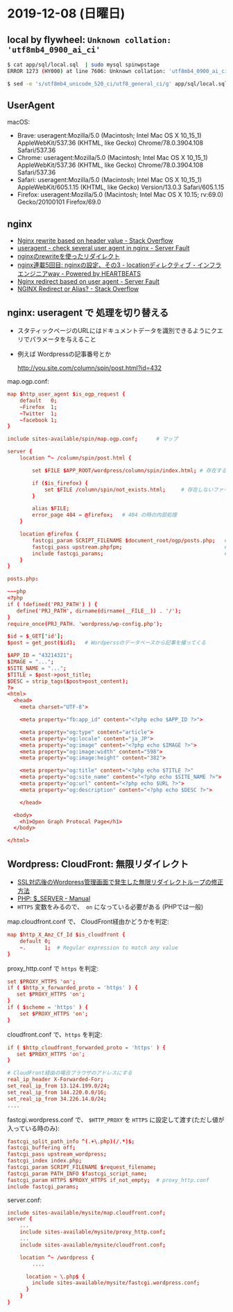 # 2019-12-08 (日曜日)

## local by flywheel: `Unknown collation: 'utf8mb4_0900_ai_ci'`

~~~bash
$ cat app/sql/local.sql  | sudo mysql spinwpstage
ERROR 1273 (HY000) at line 7606: Unknown collation: 'utf8mb4_0900_ai_ci'

$ sed -e 's/utf8mb4_unicode_520_ci/utf8_general_ci/g' app/sql/local.sql | sed -e 's/utf8mb4_0900_ai_ci/utf8_general_ci/g'  | sed -e 's/utf8mb4/utf8/g' | sudo mysql spinwpstage
~~~

## UserAgent

macOS:

- Brave: useragent:Mozilla/5.0 (Macintosh; Intel Mac OS X 10_15_1) AppleWebKit/537.36 (KHTML, like Gecko) Chrome/78.0.3904.108 Safari/537.36
- Chrome: useragent:Mozilla/5.0 (Macintosh; Intel Mac OS X 10_15_1) AppleWebKit/537.36 (KHTML, like Gecko) Chrome/78.0.3904.108 Safari/537.36
- Safari: useragent:Mozilla/5.0 (Macintosh; Intel Mac OS X 10_15_1) AppleWebKit/605.1.15 (KHTML, like Gecko) Version/13.0.3 Safari/605.1.15
- Firefox: useragent:Mozilla/5.0 (Macintosh; Intel Mac OS X 10.15; rv:69.0) Gecko/20100101 Firefox/69.0

## nginx

- [Nginx rewrite based on header value - Stack Overflow](https://stackoverflow.com/questions/25437760/nginx-rewrite-based-on-header-value)
- [useragent - check several user agent in nginx - Server Fault](https://serverfault.com/questions/316541/check-several-user-agent-in-nginx)
- [nginxのrewriteを使ったリダイレクト](https://www.skyarch.net/blog/?p=7088)
- [nginx連載5回目: nginxの設定、その3 - locationディレクティブ - インフラエンジニアway - Powered by HEARTBEATS](https://heartbeats.jp/hbblog/2012/04/nginx05.html)
- [Nginx redirect based on user agent - Server Fault](https://serverfault.com/questions/775463/nginx-redirect-based-on-user-agent#825725)
- [NGINX Redirect or Alias? - Stack Overflow](https://stackoverflow.com/questions/16272806/nginx-redirect-or-alias)

## nginx: useragent で 処理を切り替える

- スタティックページのURLにはドキュメントデータを識別できるようにクエリでパラメータを与えること
- 例えば Wordpressの記事番号とか

    http://you.site.com/column/spin/post.html?id=432

map.ogp.conf:

~~~conf
map $http_user_agent $is_ogp_request {
    default   0;
    ~Firefox  1;
    ~Twitter  1;
    ~facebook 1;
}
~~~

~~~conf
include sites-available/spin/map.ogp.conf;      # マップ

server {
    location ^~ /column/spin/post.html {

        set $FILE $APP_ROOT/wordpress/column/spin/index.html; # 存在するファイル

        if ($is_firefox) {
            set $FILE /column/spin/not_exists.html;     # 存在しないファイル
        }

        alias $FILE;
        error_page 404 = @firefox;   # 404 の時の内部処理
    }

    location @firefox {
        fastcgi_param SCRIPT_FILENAME $document_root/ogp/posts.php;   # BIG CONTROLLER
        fastcgi_pass upstream.phpfpm;                                 # PHP-FPM プロセス
        include fastcgi_params;                                       # fastcgi デフォルト
    }
}

posts.php:

~~~php
<?php
if ( !defined('PRJ_PATH') ) {
   define('PRJ_PATH', dirname(dirname(__FILE__)) . '/');
}
require_once(PRJ_PATH. 'wordpress/wp-config.php');

$id = $_GET['id'];
$post = get_post($id);   # Wordperssのデータベースから記事を撮ってくる

$APP_ID = "43214321";
$IMAGE = "...";
$SITE_NAME = "...";
$TITLE = $post->post_title;
$DESC = strip_tags($post>post_content);
?>
<html>
  <head>
    <meta charset="UTF-8">

    <meta property="fb:app_id" content="<?php echo $APP_ID ?>">

    <meta property="og:type" content="article">
    <meta property="og:locale" content="ja_JP">
    <meta property="og:image" content="<?php echo $IMAGE ?>">
    <meta property="og:image:width" content="598">
    <meta property="og:image:height" content="382">

    <meta property="og:title" content="<?php echo $TITLE ?>"
    <meta property="og:site_name" content="<?php echo $SITE_NAME ?>">
    <meta property="og:url" content="<?php echo $URL ?>">
    <meta property="og:description" content="<?php echo $DESC ?>">

    </head>

  <body>
    <h1>Open Graph Protocal Page</h1>
  </body>

</html>

~~~

## Wordpress: CloudFront: 無限リダイレクト

- [SSL対応後のWordpress管理画面で発生した無限リダイレクトループの修正方法](https://qiita.com/hirror/items/bb96e236c3ffc41e890e)
- [PHP: $_SERVER - Manual ](https://www.php.net/manual/ja/reserved.variables.server.php)
- `HTTPS` 変数をみるので、　`on` になっている必要がある (PHPでは一般)

map.cloudfront.conf で、 CloudFront経由かどうかを判定:

~~~conf
map $http_X_Amz_Cf_Id $is_cloudfront {
    default 0;
    ~.      1;  # Regular expression to match any value
}
~~~

proxy_http.conf で `https` を判定:

~~~conf
set $PROXY_HTTPS 'on';
if ( $http_x_forwarded_proto = 'https' ) {
   set $PROXY_HTTPS 'on';
}
if ( $scheme = 'https' ) {
    set $PROXY_HTTPS 'on';
}
~~~

cloudfront.conf で、`https` を判定:

~~~conf
if ( $http_cloudfront_forwarded_proto = 'https' ) {
   set $PROXY_HTTPS 'on';
}

# CloudFront経由の場合ブラウザのアドレスにする
real_ip_header X-Forwarded-For;
set_real_ip_from 13.124.199.0/24;
set_real_ip_from 144.220.0.0/16;
set_real_ip_from 34.226.14.0/24;
....
~~~

fastcgi.wordpress.conf で、 `$HTTP_PROXY` を `HTTPS` に設定して渡す(ただし値が入っている時のみ):

~~~conf
fastcgi_split_path_info ^(.+\.php)(/.*)$;
fastcgi_buffering off;
fastcgi_pass upstream_wordpress;
fastcgi_index index.php;
fastcgi_param SCRIPT_FILENAME $request_filename;
fastcgi_param PATH_INFO $fastcgi_script_name;
fastcgi_param HTTPS $PROXY_HTTPS if_not_empty;  # proxy_http.conf
include fastcgi_params;
~~~

server.conf:

~~~conf
include sites-available/mysite/map.cloudfront.conf;
server {
    ...
    include sites-available/mysite/proxy_http.conf;
    ...
    include sites-available/mysite/cloudfront.conf;

    location ^~ /wordpress {
        ....

      location ~ \.php$ {
        include sites-available/mysite/fastcgi.wordpress.conf;
      }
    }
}
~~~
